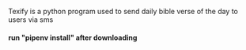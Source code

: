 Texify is a python program used to send daily bible verse of the day to users via sms

#### run "pipenv install" after downloading
